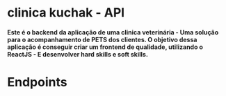 # clinica kuchak - API

#### Este é o backend da aplicação de uma clinica veterinária - Uma solução para o acompanhamento de PETS dos clientes. O objetivo dessa aplicação é conseguir criar um frontend de qualidade, utilizando o ReactJS - E desenvolver hard skills e soft skills.

# Endpoints
